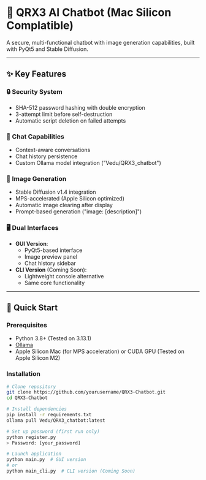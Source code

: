 # 🤖 QRX3 AI Chatbot (Mac Silicon Complatible)

A secure, multi-functional chatbot with image generation capabilities, built with PyQt5 and Stable Diffusion.

---

## ✨ Key Features

### 🔒 Security System
- SHA-512 password hashing with double encryption
- 3-attempt limit before self-destruction
- Automatic script deletion on failed attempts

### 💬 Chat Capabilities
- Context-aware conversations
- Chat history persistence
- Custom Ollama model integration ("Vedu/QRX3_chatbot")

### 🎨 Image Generation
- Stable Diffusion v1.4 integration
- MPS-accelerated (Apple Silicon optimized)
- Automatic image clearing after display
- Prompt-based generation ("image: [description]")

### 🖥️ Dual Interfaces
- **GUI Version**:
  - PyQt5-based interface
  - Image preview panel
  - Chat history sidebar
- **CLI Version** (Coming Soon):
  - Lightweight console alternative
  - Same core functionality

---

## 🚀 Quick Start

### Prerequisites
- Python 3.8+ (Tested on 3.13.1)
- <a href="https://ollama.ai">Ollama</a>
- Apple Silicon Mac (for MPS acceleration) or CUDA GPU (Tested on Apple Silicon M2)

### Installation
```bash
# Clone repository
git clone https://github.com/yourusername/QRX3-Chatbot.git
cd QRX3-Chatbot

# Install dependencies
pip install -r requirements.txt
ollama pull Vedu/QRX3_chatbot:latest

# Set up password (first run only)
python register.py
> Password: [your_password]

# Launch application
python main.py  # GUI version
# or
python main_cli.py  # CLI version (Coming Soon)
